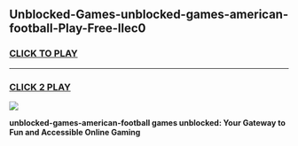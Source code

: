 
## Unblocked-Games-unblocked-games-american-football-Play-Free-llec0
<h3>
<a href="https://premium76.site?title=unblocked-games-american-football&ref=09A">CLICK TO PLAY</a></h3>
<hr>

<h3>
<a href="https://premium76.site?title=unblocked-games-american-football&ref=09A">CLICK 2 PLAY</a>
  
</h3>

<a href="https://premium76.site?title=unblocked-games-american-football&ref=09A"><img src="https://clearcache.store/games.png"></a>


**unblocked-games-american-football games unblocked: Your Gateway to Fun and Accessible Online Gaming**
